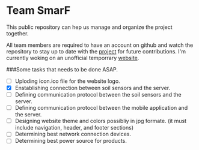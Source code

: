 # Team SmarF
This public repository can hep us manage and organize the project together.

All team members are required to have an account on github and watch the repository to stay up to date with the [project](https://github.com/meena-erian/SmarF/tree/master/components) for future contributions.
I'm currently woking on an unofficial temporrary [website](https://meena-erian.github.io/SmarF/).

###Some tasks that needs to be done ASAP.
 - [ ] Uploding icon.ico file for the website logo.
 - [X] Enstablishing connection between soil sensors and the server.
 - [ ] Defining communication protocol between the soil sensors and the server.
 - [ ] Defining communication protocol between the mobile application and the server.
 - [ ] Designing website theme and colors possibliy in jpg formate. (it must include navigation, header, and footer sections)
 - [ ] Determining best network connection devices.
 - [ ] Determining best power source for products.
